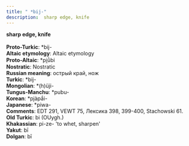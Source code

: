```yaml
---
title: " *bij-"
description:  sharp edge, knife
---
```

<strong> sharp edge, knife</strong><br><br>
<strong>Proto-Turkic</strong>:  *bij-<br>
<strong>Altaic etymology</strong>:  Altaic etymology<br>
<strong> Proto-Altaic</strong>:  *pi̯ŭ̀bi<br>
<strong>Nostratic</strong>:  Nostratic<br>
<strong>Russian meaning</strong>:  острый край, нож<br>
<strong>Turkic</strong>:  *bij-<br>
<strong>Mongolian</strong>:  *(h)üji-<br>
<strong>Tungus-Manchu</strong>:  *pubu-<br>
<strong>Korean</strong>:  *pjàpắi-<br>
<strong>Japanese</strong>:  *piwa-<br>
<strong>Comments</strong>:  EDT 291, VEWT 75, Лексика 398, 399-400, Stachowski 61.<br>
<strong>Old Turkic</strong>:  bi (OUygh.)<br>
<strong>Khakassian</strong>:  pi-ze- 'to whet, sharpen'<br>
<strong>Yakut</strong>:  bī<br>
<strong>Dolgan</strong>:  bī<br>


